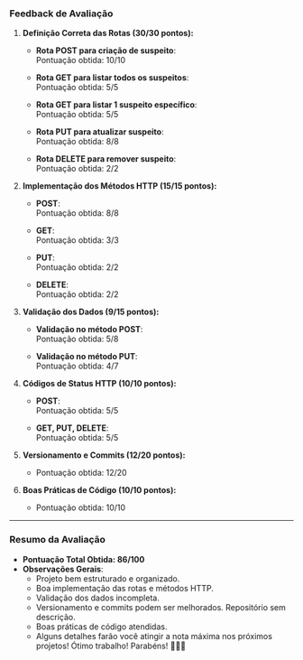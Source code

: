 ### **Feedback de Avaliação**

1. **Definição Correta das Rotas (30/30 pontos):**

   - **Rota POST para criação de suspeito**:  
     Pontuação obtida: 10/10

   - **Rota GET para listar todos os suspeitos**:  
     Pontuação obtida: 5/5

   - **Rota GET para listar 1 suspeito específico**:  
     Pontuação obtida: 5/5

   - **Rota PUT para atualizar suspeito**:  
     Pontuação obtida: 8/8

   - **Rota DELETE para remover suspeito**:  
     Pontuação obtida: 2/2

2. **Implementação dos Métodos HTTP (15/15 pontos):**

   - **POST**:  
     Pontuação obtida: 8/8

   - **GET**:  
     Pontuação obtida: 3/3

   - **PUT**:  
     Pontuação obtida: 2/2

   - **DELETE**:  
     Pontuação obtida: 2/2

3. **Validação dos Dados (9/15 pontos):**

   - **Validação no método POST**:  
     Pontuação obtida: 5/8

   - **Validação no método PUT**:  
     Pontuação obtida: 4/7

4. **Códigos de Status HTTP (10/10 pontos):**

   - **POST**:  
     Pontuação obtida: 5/5

   - **GET, PUT, DELETE**:  
     Pontuação obtida: 5/5

5. **Versionamento e Commits (12/20 pontos):**

   - Pontuação obtida: 12/20

6. **Boas Práticas de Código (10/10 pontos):**
   - Pontuação obtida: 10/10

---

### **Resumo da Avaliação**

- **Pontuação Total Obtida: 86/100**
- **Observações Gerais**:
  - Projeto bem estruturado e organizado.
  - Boa implementação das rotas e métodos HTTP.
  - Validação dos dados incompleta.
  - Versionamento e commits podem ser melhorados. Repositório sem descrição.
  - Boas práticas de código atendidas.
  - Alguns detalhes farão você atingir a nota máxima nos próximos projetos! Ótimo trabalho! Parabéns! 👏👏👏

